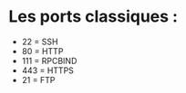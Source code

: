 # Les ports classiques :
 * 22   =   SSH
 * 80   =   HTTP
 * 111  =   RPCBIND
 * 443  =   HTTPS   
 * 21   =   FTP